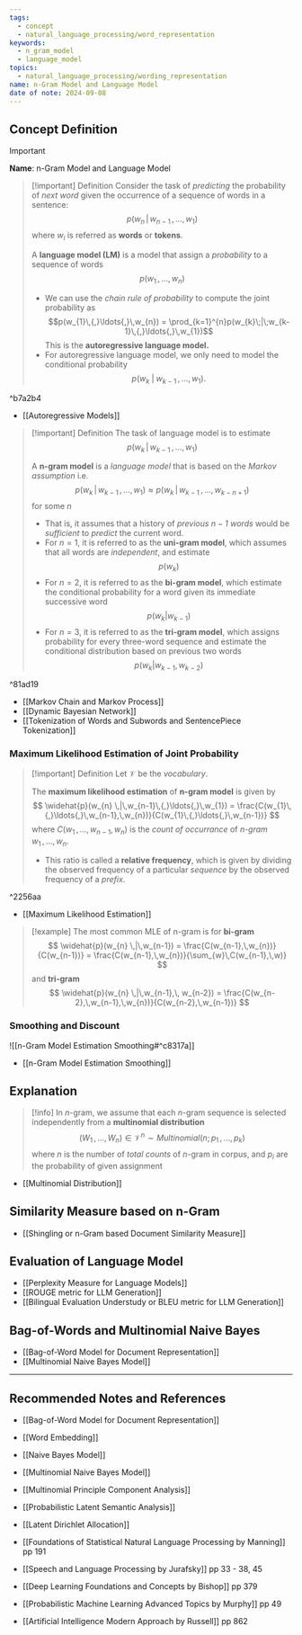 ```yaml
---
tags:
  - concept
  - natural_language_processing/word_representation
keywords:
  - n_gram_model
  - language_model
topics:
  - natural_language_processing/wording_representation
name: n-Gram Model and Language Model
date of note: 2024-09-08
---
```


## Concept Definition

>[!important]
>**Name**: n-Gram Model and Language Model

>[!important] Definition
>Consider the task of *predicting* the probability of *next word* given the occurrence of a sequence of words in a sentence: $$p(w_{n} \,|\,w_{n-1}\,{,}\ldots{,}\,w_{1})$$ 
>where $w_{i}$ is referred as **words** or **tokens**.
>
>A **language model (LM)** is a model that assign a *probability* to a sequence of words $$p(w_{1}\,{,}\ldots{,}\,w_{n})$$
>- We can use the *chain rule of probability* to compute the joint probability as $$p(w_{1}\,{,}\ldots{,}\,w_{n}) = \prod_{k=1}^{n}p(w_{k}\;|\;w_{k-1}\,{,}\ldots{,}\,w_{1})$$ This is the **autoregressive language model.**
>- For autoregressive language model, we only need to model the conditional probability $$p(w_{k}\;|\;w_{k-1}\,{,}\ldots{,}\,w_{1}).$$
>

^b7a2b4

- [[Autoregressive Models]]

>[!important] Definition
>The task of language model is to estimate $$p(w_{k} \,|\,w_{k-1}\,{,}\ldots{,}\,w_{1})$$ 
>
>A **n-gram model** is a *language model* that is based on the *Markov assumption* i.e. $$p(w_{k} \,|\,w_{k-1}\,{,}\ldots{,}\,w_{1}) \approx p(w_{k} \,|\,w_{k-1}\,{,}\ldots{,}\,w_{k-n+1})$$ for some $n$
>- That is, it assumes that a history of *previous $n-1$ words* would be *sufficient* to *predict* the current word.
>- For $n=1$, it is referred to as the **uni-gram model**, which assumes that all words are *independent*, and estimate $$p(w_{k})$$
>- For $n=2$, it is referred to as the **bi-gram model**, which estimate the conditional probability for a word given its immediate successive word $$p(w_{k} | w_{k-1})$$
>- For $n=3$, it is referred to as the **tri-gram model**, which assigns probability for every three-word sequence and estimate the conditional distribution based on previous two words $$p(w_{k} | w_{k-1}, w_{k-2})$$


^81ad19

- [[Markov Chain and Markov Process]]
- [[Dynamic Bayesian Network]]
- [[Tokenization of Words and Subwords and SentencePiece Tokenization]]

### Maximum Likelihood Estimation of Joint Probability

>[!important] Definition
>Let $\mathcal{V}$ be the *vocabulary*. 
>
>The **maximum likelihood estimation** of **n-gram model** is given by 
>$$
>\widehat{p}(w_{n} \,|\,w_{n-1}\,{,}\ldots{,}\,w_{1}) = \frac{C(w_{1}\,{,}\ldots{,}\,w_{n-1},\,w_{n})}{C(w_{1}\,{,}\ldots{,}\,w_{n-1})}
>$$
>where $C(w_{1}\,{,}\ldots{,}\,w_{n-1},\,w_{n})$ is the *count of occurrance* of *$n$-gram* $w_{1}\,{,}\ldots{,}\,w_{n}$.
>- This ratio is called a **relative frequency**, which is given by dividing the observed frequency of a particular *sequence* by the observed frequency of a *prefix*.  

^2256aa

- [[Maximum Likelihood Estimation]]

>[!example]
>The most common MLE of n-gram is for **bi-gram**
>$$
>\widehat{p}(w_{n} \,|\,w_{n-1}) = \frac{C(w_{n-1},\,w_{n})}{C(w_{n-1})} = \frac{C(w_{n-1},\,w_{n})}{\sum_{w}\,C(w_{n-1},\,w)}
>$$
>and **tri-gram**
>$$
>\widehat{p}(w_{n} \,|\,w_{n-1},\, w_{n-2}) = \frac{C(w_{n-2},\,w_{n-1},\,w_{n})}{C(w_{n-2},\,w_{n-1})}
>$$


### Smoothing and Discount

![[n-Gram Model Estimation Smoothing#^c8317a]]

- [[n-Gram Model Estimation Smoothing]]


## Explanation

>[!info]
>In $n$-gram, we assume that each $n$-gram sequence is selected independently from a **multinomial distribution**
>$$
>(W_{1}\,{,}\ldots{,}\,W_{n}) \in \mathcal{V}^{n} \sim Multinomial(n; p_{1} \,{,}\ldots{,}\, p_{k})
>$$
>where $n$ is the number of *total counts* of $n$-gram in corpus, and $p_{i}$ are the probability of given assignment 

- [[Multinomial Distribution]]

## Similarity Measure based on n-Gram

- [[Shingling or n-Gram based Document Similarity Measure]]


## Evaluation of Language Model

- [[Perplexity Measure for Language Models]]
- [[ROUGE metric for LLM Generation]]
- [[Bilingual Evaluation Understudy or BLEU metric for LLM Generation]]


## Bag-of-Words and Multinomial Naive Bayes 

- [[Bag-of-Word Model for Document Representation]]
- [[Multinomial Naive Bayes Model]]




-----------
##  Recommended Notes and References


- [[Bag-of-Word Model for Document Representation]]
- [[Word Embedding]]
- [[Naive Bayes Model]]
- [[Multinomial Naive Bayes Model]]
- [[Multinomial Principle Component Analysis]]
- [[Probabilistic Latent Semantic Analysis]]
- [[Latent Dirichlet Allocation]]


- [[Foundations of Statistical Natural Language Processing by Manning]] pp 191
- [[Speech and Language Processing by Jurafsky]] pp 33 - 38, 45
- [[Deep Learning Foundations and Concepts by Bishop]] pp 379
- [[Probabilistic Machine Learning Advanced Topics by Murphy]] pp 49
- [[Artificial Intelligence Modern Approach by Russell]] pp 862